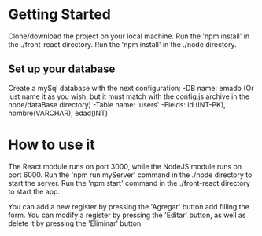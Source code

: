 # Getting Started
Clone/download the project on your local machine.
Run the 'npm install' in the ./front-react directory.
Run the 'npm install' in the ./node directory.

## Set up your database
Create a mySql database with the next configuration:
-DB name: emadb (Or just name it as you wish, but it must match with the config.js archive in the node/dataBase directory)
-Table name: 'users'
-Fields: id (INT-PK), nombre(VARCHAR), edad(INT)

# How to use it
The React module runs on port 3000, while the NodeJS module runs on port 6000.
Run the 'npm run myServer' command in the ./node directory to start the server.
Run the 'npm start' command in the ./front-react directory to start the app.

You can add a new register by pressing the 'Agregar' button add filling the form.
You can modify a register by pressing the 'Editar' button, as well as delete it by pressing the 'Eliminar' button.
